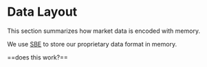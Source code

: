 # Data Layout

This section summarizes how market data is encoded with memory.

We use [SBE](TODO) to store our proprietary data format in memory.

==does this work?==